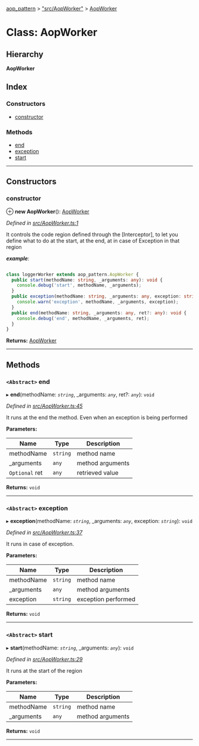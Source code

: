 [aop_pattern](../README.md) > ["src/AopWorker"](../modules/_src_aopworker_.md) > [AopWorker](../classes/_src_aopworker_.aopworker.md)

# Class: AopWorker

## Hierarchy

**AopWorker**

## Index

### Constructors

* [constructor](_src_aopworker_.aopworker.md#constructor)

### Methods

* [end](_src_aopworker_.aopworker.md#end)
* [exception](_src_aopworker_.aopworker.md#exception)
* [start](_src_aopworker_.aopworker.md#start)

---

## Constructors

<a id="constructor"></a>

###  constructor

⊕ **new AopWorker**(): [AopWorker](_src_aopworker_.aopworker.md)

*Defined in [src/AopWorker.ts:1](https://github.com/thewazaa/ts.aop_pattern/blob/f378da4/src/AopWorker.ts#L1)*

It controls the code region defined through the \[Interceptor\], to let you define what to do at the start, at the end, at in case of Exception in that region

*__example__*:
 ```typescript

class loggerWorker extends aop_pattern.AopWorker {
   public start(methodName: string, _arguments: any): void {
     console.debug('start', methodName, _arguments);
   }
   public exception(methodName: string, _arguments: any, exception: string): void {
     console.warn('exception', methodName, _arguments, exception);
   }
   public end(methodName: string, _arguments: any, ret?: any): void {
     console.debug('end', methodName, _arguments, ret);
   }
}
```

**Returns:** [AopWorker](_src_aopworker_.aopworker.md)

___

## Methods

<a id="end"></a>

### `<Abstract>` end

▸ **end**(methodName: *`string`*, _arguments: *`any`*, ret?: *`any`*): `void`

*Defined in [src/AopWorker.ts:45](https://github.com/thewazaa/ts.aop_pattern/blob/f378da4/src/AopWorker.ts#L45)*

It runs at the end the method. Even when an exception is being performed

**Parameters:**

| Name | Type | Description |
| ------ | ------ | ------ |
| methodName | `string` |  method name |
| _arguments | `any` |  method arguments |
| `Optional` ret | `any` |  retrieved value |

**Returns:** `void`

___
<a id="exception"></a>

### `<Abstract>` exception

▸ **exception**(methodName: *`string`*, _arguments: *`any`*, exception: *`string`*): `void`

*Defined in [src/AopWorker.ts:37](https://github.com/thewazaa/ts.aop_pattern/blob/f378da4/src/AopWorker.ts#L37)*

It runs in case of exception.

**Parameters:**

| Name | Type | Description |
| ------ | ------ | ------ |
| methodName | `string` |  method name |
| _arguments | `any` |  method arguments |
| exception | `string` |  exception performed |

**Returns:** `void`

___
<a id="start"></a>

### `<Abstract>` start

▸ **start**(methodName: *`string`*, _arguments: *`any`*): `void`

*Defined in [src/AopWorker.ts:29](https://github.com/thewazaa/ts.aop_pattern/blob/f378da4/src/AopWorker.ts#L29)*

It runs at the start of the region

**Parameters:**

| Name | Type | Description |
| ------ | ------ | ------ |
| methodName | `string` |  method name |
| _arguments | `any` |  method arguments |

**Returns:** `void`

___
